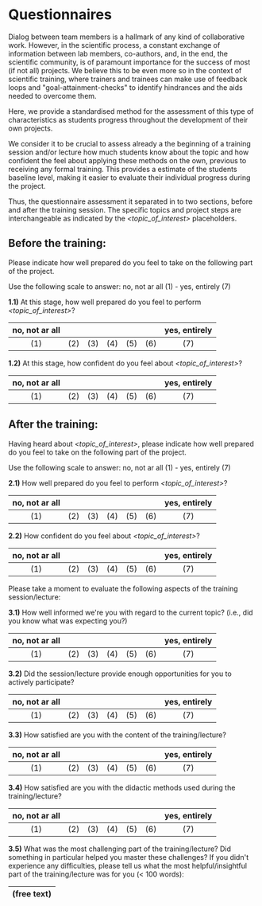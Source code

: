 # Questionnaires

Dialog between team members is a hallmark of any kind of collaborative work.
However, in the scientific process, a constant exchange of information between
lab members, co-authors, and, in the end, the scientific community, is of
paramount importance for the success of most (if not all) projects.
We believe this to be even more so in the context of scientific training, where
trainers and trainees can make use of feedback loops and
"goal-attainment-checks" to identify hindrances and the aids needed to overcome
them. 

Here, we provide a standardised method for the assessment of this type of
characteristics as students progress throughout the development of their
own projects.

We consider it to be crucial to assess already a the beginning
of a training session and/or lecture how much students know about the topic and
how confident the feel about applying these methods on the own, previous
to receiving any formal training. This provides a estimate of the students
baseline level, making it easier to evaluate their individual progress during
the project.

Thus, the questionnaire assessment it separated in to two sections, before and
after the training session. The specific topics and project steps are
interchangeable as indicated by the *<topic_of_interest>* placeholders.


## Before the training:

Please indicate how well prepared do you feel to take on the following part of
the project.

Use the following scale to answer: no, not ar all (1) - yes, entirely (7)

**1.1)** At this stage, how well prepared do you feel to perform
*<topic_of_interest>*?

| **no, not ar all** |     |     |     |     |     | **yes, entirely** |
|:------------------:|-----|-----|-----|-----|-----|:-----------------:|
| (1)                | (2) | (3) | (4) | (5) | (6) | (7)               |

**1.2)** At this stage, how confident do you feel about *<topic_of_interest>*?

| **no, not ar all** |     |     |     |     |     | **yes, entirely** |
|:------------------:|-----|-----|-----|-----|-----|:-----------------:|
| (1)                | (2) | (3) | (4) | (5) | (6) | (7)               |  


## After the training:

Having heard about *<topic_of_interest>*, please indicate how well prepared do 
you feel to take on the following part of the project.

Use the following scale to answer: no, not ar all (1) - yes, entirely (7)

**2.1)** How well prepared do you feel to perform *<topic_of_interest>*?

| **no, not ar all** |     |     |     |     |     | **yes, entirely** |
|:------------------:|-----|-----|-----|-----|-----|:-----------------:|
| (1)                | (2) | (3) | (4) | (5) | (6) | (7)               |

**2.2)** How confident do you feel about *<topic_of_interest>*?

| **no, not ar all** |     |     |     |     |     | **yes, entirely** |
|:------------------:|-----|-----|-----|-----|-----|:-----------------:|
| (1)                | (2) | (3) | (4) | (5) | (6) | (7)               |
    
Please take a moment to evaluate the following aspects of the
training session/lecture:

**3.1)** How well informed we're you with regard to the current topic? (i.e.,
did you know what was expecting you?)

| **no, not ar all** |     |     |     |     |     | **yes, entirely** |
|:------------------:|-----|-----|-----|-----|-----|:-----------------:|
| (1)                | (2) | (3) | (4) | (5) | (6) | (7)               |

**3.2)** Did the session/lecture provide enough opportunities for you to
actively participate?

| **no, not ar all** |     |     |     |     |     | **yes, entirely** |
|:------------------:|-----|-----|-----|-----|-----|:-----------------:|
| (1)                | (2) | (3) | (4) | (5) | (6) | (7)               |

**3.3)** How satisfied are you with the content of the training/lecture?

| **no, not ar all** |     |     |     |     |     | **yes, entirely** |
|:------------------:|-----|-----|-----|-----|-----|:-----------------:|
| (1)                | (2) | (3) | (4) | (5) | (6) | (7)               |

**3.4)** How satisfied are you with the didactic methods used during
the training/lecture?

| **no, not ar all** |     |     |     |     |     | **yes, entirely** |
|:------------------:|-----|-----|-----|-----|-----|:-----------------:|
| (1)                | (2) | (3) | (4) | (5) | (6) | (7)               |

**3.5)** What was the most challenging part of the training/lecture?
Did something in particular helped you master these challenges? If you
didn't experience any difficulties, please tell us what the most 
helpful/insightful part of the training/lecture was for you (< 100 words):

| **(free text)** |
|:-------------:|







